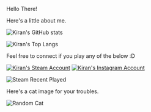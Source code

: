 Hello There!

Here's a little about me.


![Kiran's GitHub stats](https://github-readme-stats.vercel.app/api?username=KiranReddy0808&layout=compact&hide_borer=true)

![Kiran's Top Langs](https://github-readme-stats.vercel.app/api/top-langs/?username=KiranReddy0808&layout=compact&hide_border=true)

Feel free to connect if you play any of the below :D

[![Kiran's Steam Account](https://img.shields.io/badge/Steam-MasterSoda-red)](https://steamcommunity.com/profiles/76561198843410510/)
[![Kiran's Instagram Account](https://img.shields.io/badge/Instagram-psaikiranreddy-red)](https://www.instagram.com/pskiranreddy/)

![Steam Recent Played](https://walrus-app-lrhok.ondigitalocean.app/steam/76561198843410510/summary/svg?color=coral)

Here's a cat image for your troubles.


![Random Cat](https://walrus-app-lrhok.ondigitalocean.app/catto)
